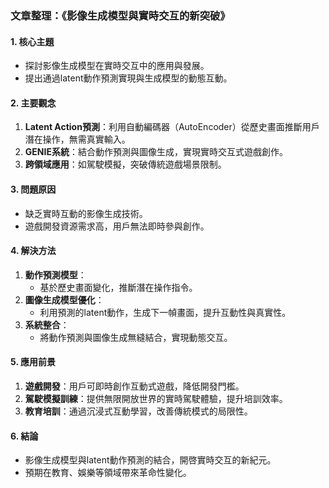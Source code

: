### 文章整理：《影像生成模型與實時交互的新突破》

#### 1. 核心主題
- 探討影像生成模型在實時交互中的應用與發展。
- 提出通過latent動作預測實現與生成模型的動態互動。

#### 2. 主要觀念
1. **Latent Action預測**：利用自動編碼器（AutoEncoder）從歷史畫面推斷用戶潛在操作，無需真實輸入。
2. **GENIE系統**：結合動作預測與圖像生成，實現實時交互式遊戲創作。
3. **跨領域應用**：如駕駛模擬，突破傳統遊戲場景限制。

#### 3. 問題原因
- 缺乏實時互動的影像生成技術。
- 遊戲開發資源需求高，用戶無法即時參與創作。

#### 4. 解決方法
1. **動作預測模型**：
   - 基於歷史畫面變化，推斷潛在操作指令。
2. **圖像生成模型優化**：
   - 利用預測的latent動作，生成下一幀畫面，提升互動性與真實性。
3. **系統整合**：
   - 將動作預測與圖像生成無縫結合，實現動態交互。

#### 5. 應用前景
1. **遊戲開發**：用戶可即時創作互動式遊戲，降低開發門檻。
2. **駕駛模擬訓練**：提供無限開放世界的實時駕駛體驗，提升培訓效率。
3. **教育培訓**：通過沉浸式互動學習，改善傳統模式的局限性。

#### 6. 結論
- 影像生成模型與latent動作預測的結合，開啓實時交互的新紀元。
- 預期在教育、娛樂等領域帶來革命性變化。